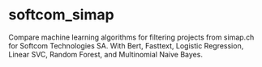 # softcom_simap
Compare machine learning algorithms for filtering projects from simap.ch for Softcom Technologies SA.
With Bert, Fasttext, Logistic Regression, Linear SVC, Random Forest, and Multinomial Naive Bayes.

